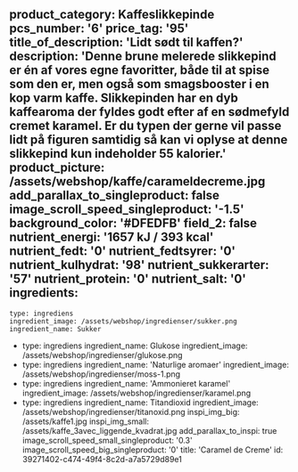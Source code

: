 product_category: Kaffeslikkepinde
pcs_number: '6'
price_tag: '95'
title_of_description: 'Lidt sødt til kaffen?'
description: 'Denne brune melerede slikkepind er én af vores egne favoritter, både til at spise som den er, men også som smagsbooster i en kop varm kaffe. Slikkepinden har en dyb kaffearoma der fyldes godt efter af en sødmefyld cremet karamel. Er du typen der gerne vil passe lidt på figuren samtidig så kan vi oplyse at denne slikkepind kun indeholder 55 kalorier.'
product_picture: /assets/webshop/kaffe/carameldecreme.jpg
add_parallax_to_singleproduct: false
image_scroll_speed_singleproduct: '-1.5'
background_color: '#DFEDFB'
field_2: false
nutrient_energi: '1657 kJ / 393 kcal'
nutrient_fedt: '0'
nutrient_fedtsyrer: '0'
nutrient_kulhydrat: '98'
nutrient_sukkerarter: '57'
nutrient_protein: '0'
nutrient_salt: '0'
ingredients:
  -
    type: ingrediens
    ingredient_image: /assets/webshop/ingredienser/sukker.png
    ingredient_name: Sukker
  -
    type: ingrediens
    ingredient_name: Glukose
    ingredient_image: /assets/webshop/ingredienser/glukose.png
  -
    type: ingrediens
    ingredient_name: 'Naturlige aromaer'
    ingredient_image: /assets/webshop/ingredienser/moss-1.png
  -
    type: ingrediens
    ingredient_name: 'Ammonieret karamel'
    ingredient_image: /assets/webshop/ingredienser/karamel.png
  -
    type: ingrediens
    ingredient_name: Titandioxid
    ingredient_image: /assets/webshop/ingredienser/titanoxid.png
inspi_img_big: /assets/kaffe1.jpg
inspi_img_small: /assets/kaffe_3avec_liggende_kvadrat.jpg
add_parallax_to_inspi: true
image_scroll_speed_small_singleproduct: '0.3'
image_scroll_speed_big_singleproduct: '0'
title: 'Caramel de Creme'
id: 39271402-c474-49f4-8c2d-a7a5729d89e1
